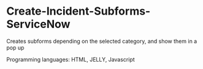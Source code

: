 # Create-Incident-Subforms-ServiceNow
Creates subforms depending on the selected category, and show them in a pop up

Programming languages: HTML, JELLY, Javascript
